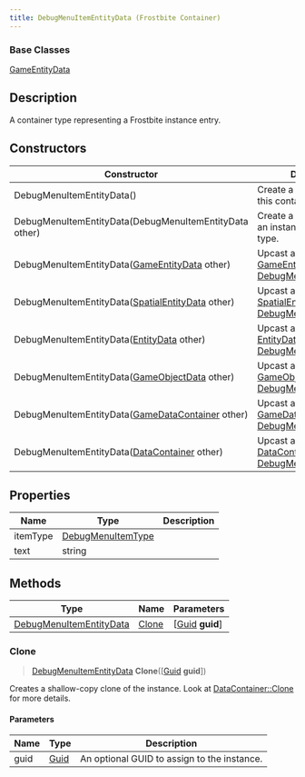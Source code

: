 ```yaml
---
title: DebugMenuItemEntityData (Frostbite Container)
---
```

### Base Classes

[GameEntityData](GameEntityData)

## Description

A container type representing a Frostbite instance entry.

## Constructors

| Constructor                                                                        | Description                                                                                                                           |
| ---------------------------------------------------------------------------------- | ------------------------------------------------------------------------------------------------------------------------------------- |
| DebugMenuItemEntityData()                                                          | Create a new instance of this container type.                                                                                         |
| DebugMenuItemEntityData(DebugMenuItemEntityData other)                             | Create a reference copy of an instance of the same type.                                                                              |
| DebugMenuItemEntityData([GameEntityData](GameEntityData) other)                    | Upcast an instance of type [GameEntityData](GameEntityData) to [DebugMenuItemEntityData](DebugMenuItemEntityData).                    |
| DebugMenuItemEntityData([SpatialEntityData](SpatialEntityData) other)              | Upcast an instance of type [SpatialEntityData](SpatialEntityData) to [DebugMenuItemEntityData](DebugMenuItemEntityData).              |
| DebugMenuItemEntityData([EntityData](EntityData) other)                            | Upcast an instance of type [EntityData](EntityData) to [DebugMenuItemEntityData](DebugMenuItemEntityData).                            |
| DebugMenuItemEntityData([GameObjectData](GameObjectData) other)                    | Upcast an instance of type [GameObjectData](GameObjectData) to [DebugMenuItemEntityData](DebugMenuItemEntityData).                    |
| DebugMenuItemEntityData([GameDataContainer](GameDataContainer) other)              | Upcast an instance of type [GameDataContainer](GameDataContainer) to [DebugMenuItemEntityData](DebugMenuItemEntityData).              |
| DebugMenuItemEntityData([DataContainer](/vext/ref/cls/shr/datacontainer) other) | Upcast an instance of type [DataContainer](/vext/ref/cls/shr/datacontainer) to [DebugMenuItemEntityData](DebugMenuItemEntityData). |

## Properties

| Name     | Type                                   | Description |
| -------- | -------------------------------------- | ----------- |
| itemType | [DebugMenuItemType](DebugMenuItemType) |             |
| text     | string                                 |             |

## Methods

| Type                                               | Name            | Parameters                                     |
| -------------------------------------------------- | --------------- | ---------------------------------------------- |
| [DebugMenuItemEntityData](DebugMenuItemEntityData) | [Clone](#clone) | \[[Guid](/vext/ref/cls/shr/guid) **guid**\] |

### Clone

> [DebugMenuItemEntityData](DebugMenuItemEntityData) **Clone**(\[[Guid](/vext/ref/cls/shr/guid) **guid**\])

Creates a shallow-copy clone of the instance. Look at [DataContainer::Clone](/vext/ref/cls/shr/datacontainer#clone) for more details.

#### Parameters

| Name | Type         | Description                                 |
| ---- | ------------ | ------------------------------------------- |
| guid | [Guid](Guid) | An optional GUID to assign to the instance. |
